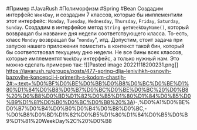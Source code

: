 #Пример #JavaRush #Полиморфизм #Spring #Bean
Создадим интерфейс `WeekDay`, и создадим 7 классов, которые бы имплементили этот интерфейс: `Monday`, `Tuesday`, `Wednesday`, `Thursday`, `Friday`, `Saturday`, `Sunday`.
Создадим в интерфейсе метод `String getWeekDayName()`, который возвращал бы название дня недели соответствующего класса. То-есть, класс `Monday` возвращал бы "`monday`", итд. Допустим, стоит задача при запуске нашего приложения поместить в контекст такой бин, который бы соответствовал текущему дню недели. Не все бины всех классов, которые имплементят `WeekDay` интерфейс, а только нужный нам. Это можно сделать примерно так:
![[Pasted image 20221118200231.png]]
https://javarush.ru/groups/posts/477-spring-dlja-lenivihkh-osnovih-bazovihe-koncepcii-i-primerih-s-kodom-chastjh-2#:~:text=%D0%BF%D0%BE%D0%BB%D0%B8%D0%BC%D0%BE%D1%80%D1%84%D0%B8%D0%B7%D0%BC%D0%BE%D0%BC%20%D0%B8%20%D0%B8%D0%BD%D1%82%D0%B5%D1%80%D1%84%D0%B5%D0%B9%D1%81%D0%B0%D0%BC%D0%B8%20%3A)-,%D0%A1%D0%BE%D0%B7%D0%B4%D0%B0%D0%B4%D0%B8%D0%BC,-%D0%B8%D0%BD%D1%82%D0%B5%D1%80%D1%84%D0%B5%D0%B9%D1%81%20WeekDay%2C%20%D0%B8